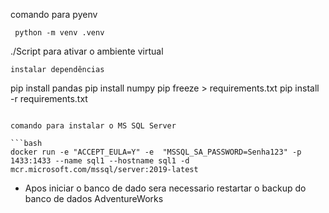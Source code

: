 comando para pyenv
```
 python -m venv .venv
```

./Script para ativar o ambiente virtual
```
instalar dependências
``` 
pip install pandas
pip install numpy
pip freeze > requirements.txt
pip install -r requirements.txt
```

comando para instalar o MS SQL Server

```bash
docker run -e "ACCEPT_EULA=Y" -e  "MSSQL_SA_PASSWORD=Senha123" -p 1433:1433 --name sql1 --hostname sql1 -d mcr.microsoft.com/mssql/server:2019-latest
```

- Apos iniciar o banco de dado sera necessario restartar o backup do banco de dados AdventureWorks

